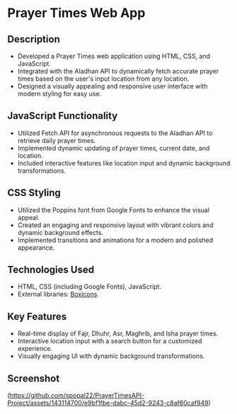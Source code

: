 # Prayer Times Web App

## Description
- Developed a Prayer Times web application using HTML, CSS, and JavaScript.
- Integrated with the Aladhan API to dynamically fetch accurate prayer times based on the user's input location from any location.
- Designed a visually appealing and responsive user interface with modern styling for easy use.

## JavaScript Functionality
- Utilized Fetch API for asynchronous requests to the Aladhan API to retrieve daily prayer times.
- Implemented dynamic updating of prayer times, current date, and location.
- Included interactive features like location input and dynamic background transformations.

## CSS Styling
- Utilized the Poppins font from Google Fonts to enhance the visual appeal.
- Created an engaging and responsive layout with vibrant colors and dynamic background effects.
- Implemented transitions and animations for a modern and polished appearance.

## Technologies Used
- HTML, CSS (including Google Fonts), JavaScript.
- External libraries: [Boxicons](https://boxicons.com/).

## Key Features
- Real-time display of Fajr, Dhuhr, Asr, Maghrib, and Isha prayer times.
- Interactive location input with a search button for a customized experience.
- Visually engaging UI with dynamic background transformations.

## Screenshot
(https://github.com/spopal22/PrayerTimesAPI-Project/assets/143114700/e9bf1fbe-dabc-45d2-9243-c8af60caf949)
